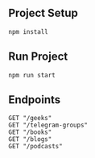 ## Project Setup
```
npm install
```

## Run Project
```
npm run start
```

## Endpoints
```
GET "/geeks"
GET "/telegram-groups"
GET "/books"
GET "/blogs"
GET "/podcasts"
```
